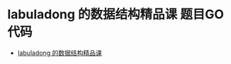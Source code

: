 # labuladong 的数据结构精品课 题目GO代码

- [labuladong 的数据结构精品课](https://appktavsiei5995.pc.xiaoe-tech.com/detail/p_62654124e4b09dda125f9a8d/8?fromH5=true)